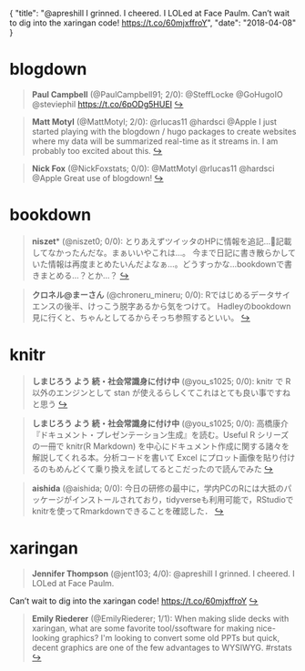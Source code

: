 {
  "title": "@apreshill I grinned. I cheered. I LOLed at Face Paulm. Can’t wait to dig into the xaringan code! https://t.co/60mjxffroY",
  "date": "2018-04-08"
}

# blogdown

> **Paul Campbell** (@PaulCampbell91; 2/0): @SteffLocke @GoHugoIO @steviephil https://t.co/6pODg5HUEI  [&#8618;](https://twitter.com/xieyihui/status/982687431068737537)

<!-- -->


> **Matt Motyl** (@MattMotyl; 2/0): @rlucas11 @hardsci @Apple I just started playing with the blogdown / hugo packages to create websites where my data will be summarized real-time as it streams in. I am probably too excited about this.  [&#8618;](https://twitter.com/xieyihui/status/982637297651847169)

<!-- -->


> **Nick Fox** (@NickFoxstats; 0/0): @MattMotyl @rlucas11 @hardsci @Apple Great use of blogdown!  [&#8618;](https://twitter.com/xieyihui/status/982644084039933953)

<!-- -->


# bookdown

> **niszet*** (@niszet0; 0/0): とりあえずツイッタのHPに情報を追記…🎂記載してなかったんだな。まぁいいやこれは…。
今まで日記に書き散らかしていた情報は再度まとめたいんだよなぁ…。どうすっかな…bookdownで書きまとめる…？とか…？  [&#8618;](https://twitter.com/xieyihui/status/982793167509405699)

<!-- -->


> **クロネル@まーさん** (@chroneru_mineru; 0/0): Rではじめるデータサイエンスの後半、けっこう脱字あるから気をつけて。
Hadleyのbookdown見に行くと、ちゃんとしてるからそっち参照するといい。  [&#8618;](https://twitter.com/xieyihui/status/982558056050376704)

<!-- -->


# knitr

> **しまじろう よう 続・社会常識身に付け中** (@you_s1025; 0/0): knitr で R 以外のエンジンとして stan が使えるらしくてこれはとても良い事ですねと思う  [&#8618;](https://twitter.com/xieyihui/status/982764870570405888)

<!-- -->


> **しまじろう よう 続・社会常識身に付け中** (@you_s1025; 0/0): 高橋康介『ドキュメント・プレゼンテーション生成』を読む。Useful R シリーズの一冊で knitr(R Markdown) を中心にドキュメント作成に関する諸々を解説してくれる本。分析コードを書いて Excel にプロット画像を貼り付けるのもめんどくて乗り換えを試してるとこだったので読んでみた  [&#8618;](https://twitter.com/xieyihui/status/982713208501760001)

<!-- -->


> **aishida** (@aishida; 0/0): 今日の研修の最中に，学内PCのRには大抵のパッケージがインストールされており，tidyverseも利用可能で，RStudioでknitrを使ってRmarkdownできることを確認した．  [&#8618;](https://twitter.com/xieyihui/status/982566737198510081)

<!-- -->


# xaringan

> **Jennifer Thompson** (@jent103; 4/0): @apreshill I grinned. I cheered. I LOLed at Face Paulm.
>
Can’t wait to dig into the xaringan code! https://t.co/60mjxffroY  [&#8618;](https://twitter.com/xieyihui/status/982442968434053120)

<!-- -->


> **Emily Riederer** (@EmilyRiederer; 1/1): When making slide decks with xaringan, what are some favorite tool/ssoftware for making nice-looking graphics? I'm looking to convert some old PPTs but quick, decent graphics are one of the few advantages to WYSIWYG. #rstats  [&#8618;](https://twitter.com/xieyihui/status/982654418981216258)

<!-- -->


